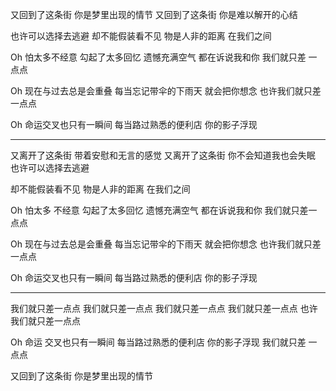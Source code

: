 又回到了这条街
你是梦里出现的情节
又回到了这条街
你是难以解开的心结

也许可以选择去逃避
却不能假装看不见
物是人非的距离
在我们之间

Oh 怕太多不经意
勾起了太多回忆
遗憾充满空气
都在诉说我和你
我们就只差 一点点

Oh 现在与过去总是会重叠
每当忘记带伞的下雨天
就会把你想念
也许我们就只差 一点点

Oh 命运交叉也只有一瞬间
每当路过熟悉的便利店
你的影子浮现

----------------------

又离开了这条街
带着安慰和无言的感觉
又离开了这条街
你不会知道我也会失眠
也许可以选择去逃避

却不能假装看不见
物是人非的距离
在我们之间 

Oh 怕太多 不经意
勾起了太多回忆
遗憾充满空气
都在诉说我和你
我们就只差一点点

Oh 现在与过去总是会重叠
每当忘记带伞的下雨天
就会把你想念
也许我们就只差 一点点

Oh 命运交叉也只有一瞬间
每当路过熟悉的便利店
你的影子浮现

-----------------------------------------

我们就只差一点点
我们就只差一点点
我们就只差一点点
我们就只差一点点
也许我们就只差一点点

Oh 命运 交叉也只有一瞬间
每当路过熟悉的便利店
你的影子浮现
我们就只差 一点点

又回到了这条街
你是梦里出现的情节